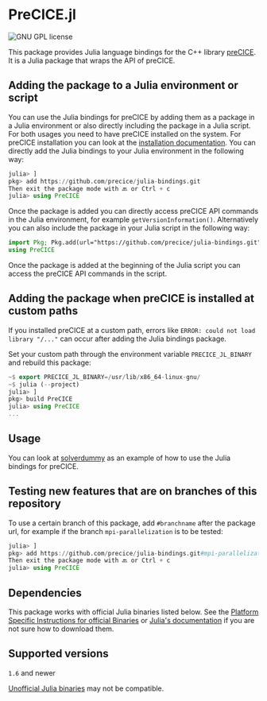 # PreCICE.jl

<a style="text-decoration: none" href="https://github.com/precice/julia-bindings/blob/main/LICENSE" target="_blank">
    <img src="https://img.shields.io/github/license/precice/julia-bindings.svg" alt="GNU GPL license">
</a>

This package provides Julia language bindings for the C++ library [preCICE](https://github.com/precice/precice). It is a Julia package that wraps the API of preCICE.

## Adding the package to a Julia environment or script

You can use the Julia bindings for preCICE by adding them as a package in a Julia environment or also directly including the package in a Julia script. For both usages you need to have preCICE installed on the system. For preCICE installation you can look at the [installation documentation](https://precice.org/installation-overview.html). You can directly add the Julia bindings to your Julia environment in the following way:

```julia
julia> ]
pkg> add https://github.com/precice/julia-bindings.git 
Then exit the package mode with 🔙 or Ctrl + c
julia> using PreCICE
```

Once the package is added you can directly access preCICE API commands in the Julia environment, for example `getVersionInformation()`. Alternatively you can also include the package in your Julia script in the following way:

```julia
import Pkg; Pkg.add(url="https://github.com/precice/julia-bindings.git")
using PreCICE
```

Once the package is added at the beginning of the Julia script you can access the preCICE API commands in the script.

## Adding the package when preCICE is installed at custom paths

If you installed preCICE at a custom path, errors like ```ERROR: could not load library "/..."``` can occur after adding the Julia bindings package. 

Set your custom path through the environment variable `PRECICE_JL_BINARY` and rebuild this package:

```julia
~$ export PRECICE_JL_BINARY=/usr/lib/x86_64-linux-gnu/
~$ julia (--project)
julia> ]
pkg> build PreCICE
julia> using PreCICE
...
```


## Usage

You can look at [solverdummy](https://github.com/precice/julia-bindings/tree/main/solverdummy) as an example of how to use the Julia bindings for preCICE.

## Testing new features that are on branches of this repository

To use a certain branch of this package, add `#branchname` after the package url, for example if the branch `mpi-parallelization` is to be tested:

```julia
julia> ]
pkg> add https://github.com/precice/julia-bindings.git#mpi-parallelization
Then exit the package mode with 🔙 or Ctrl + c
julia> using PreCICE
```

## Dependencies

This package works with official Julia binaries listed below. See the [Platform Specific Instructions for official Binaries](https://julialang.org/downloads/platform/)  or [Julia's documentation](https://docs.julialang.org/en/v1/manual/getting-started/) if you are not sure how to download them.

## Supported versions

`1.6` and newer

[Unofficial Julia binaries](https://julialang.org/downloads/platform/#platform_specific_instructions_for_unofficial_binaries) may not be compatible.
